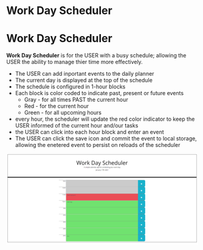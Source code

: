 # Work Day Scheduler


  # Work Day Scheduler

**Work Day Scheduler** is for the USER with a busy schedule; allowing the USER the ability to manage thier time more effectively.
* The USER can add inportant events to the daily planner
* The current day is displayed at the top of the schedule
* The schedule is configured in 1-hour blocks
* Each block is color coded to indicate past, present or future events
  * Gray - for all times PAST the current hour
  * Red - for the current hour
  * Green - for all upcoming hours
* every hour, the scheduler will update the red color indicator to keep the USER informed of the current hour and/our tasks
* the USER can click into each hour block and enter an event
* The USER can click the save icon and commit the event to local storage, allowing the enetered event to persist on reloads of the scheduler

![Work Day Scheduler](/assets/images/work_day_scheduler.PNG)


